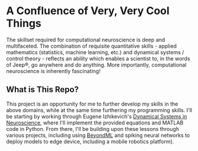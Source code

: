 # A Confluence of Very, Very Cool Things
The skillset required for computational neuroscience is deep and multifaceted. The combination of requisite quantitative skills - applied mathematics (statistics, machine learning, etc.) and dynamical systems / control theory - reflects an ability which enables a scientist to, in the words of Jeep®, go anywhere and do anything. More importantly, computational neuroscience is inherently fascinating!


## What is This Repo?
This project is an opportunity for me to further develop my skills in the above domains, while at the same time furthering my programming skills. I'll be starting by working through Eugene Izhikevich's [Dynamical Systems in Neuroscience](https://www.izhikevich.org/publications/dsn.pdf), where I'll implement the provided equations and MATLAB code in Python. From there, I'll be building upon these lessons through various projects, including  using [BeyondML](https://github.com/Beyond-ML-Labs/BeyondML) and spiking neural networks to deploy models to edge device, including a mobile robotics platform).

